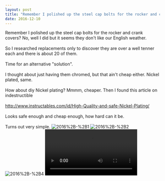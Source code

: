 ```yaml
---
layout: post
title: "Remember I polished up the steel cap bolts for the rocker and crank covers? No, well I did but it seems..."
date: 2016-12-10 
---
```

Remember I polished up the steel cap bolts for the rocker and crank covers? No, well I did but it seems they don&#39;t like our English weather.<br /><br />So I researched replacements only to discover they are over a well tenner each and there is about 20 of them.<br /><br />Time for an alternative &quot;solution&quot;.<br /><br />I thought about just having them chromed, but that ain&#39;t cheap either. Nickel plated, same.<br /><br />How about diy Nickel plating? Mmmm, cheaper. Then I found this article on indestructible <br /><br /><a href="http://www.instructables.com/id/High-Quality-and-safe-Nickel-Plating/" class="ot-anchor">http://www.instructables.com/id/High-Quality-and-safe-Nickel-Plating/</a><br /><br />Looks safe enough and cheap enough, how hard can it be. <br /><br />Turns out very simple.﻿
![2016%2B-%2B1](/k100-project/Photos/10-12-2016/2016%2B-%2B1)
![2016%2B-%2B2](/k100-project/Photos/10-12-2016/2016%2B-%2B2)
![2016%2B-%2B4](/k100-project/Photos/10-12-2016/2016%2B-%2B4)
![20161210_091102.mp4](/k100-project/Photos/10-12-2016/20161210_091102.mp4)